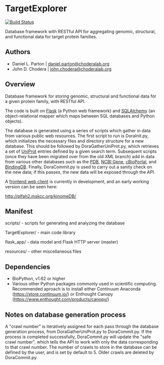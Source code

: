 TargetExplorer
==============

[![Build Status](https://travis-ci.org/choderalab/targetexplorer.svg)](https://travis-ci.org/choderalab/targetexplorer)

Database framework with RESTful API for aggregating genomic, structural, and functional data for target protein families.

Authors
-------

* Daniel L. Parton | daniel.parton@choderalab.org
* John D. Chodera | john.chodera@choderalab.org

Overview
--------

Database framework for storing genomic, structural and functional data for a
given protein family, with RESTful API.

The code is built on [Flask](http://flask.pocoo.org/) (a Python web framework)
and [SQLAlchemy](http://www.sqlalchemy.org/) (an object-relational mapper which
maps between SQL databases and Python objects).

The database is generated using a series of scripts which gather in data from
various public web resources. The first script to run is DoraInit.py, which
initializes the necessary files and directory structure for a new database.
This should be followed by DoraGatherUniProt.py, which retrieves a set of
[UniProt](http://www.uniprot.org/) entries defined by a given search term.
Subsequent scripts (once they have been migrated over from the old _XML_
branch) add in data from various other databases such as the
[PDB](http://www.rcsb.org), [NCBI Gene](http://www.ncbi.nlm.nih.gov/gene),
[cBioPortal](http://www.cbioportal.org), and
[BindingDB](http://www.bindingdb.org/bind/index.jsp). Finally, DoraCommit.py is
used to carry out a sanity check on the new data; if this passes, the new data
will be exposed through the API.

A [frontend web client](https://github.com/choderalab/kinomeDB-webclient) is
currently in development, and an early working version can be seen here:

http://plfah2.mskcc.org/kinomeDB/

Manifest
--------

scripts/ - scripts for generating and analyzing the database

TargetExplorer/ - main code library

flask\_app/ - data model and Flask HTTP server (master)

resources/ - other miscellaneous files

Dependencies
------------

* BioPython, v1.62 or higher
* Various other Python packages commonly used in scientific computing. Recommended aproach is to install either Continuum Anaconda (https://store.continuum.io/) or Enthought Canopy (https://www.enthought.com/products/canopy/)

Notes on database generation process
------------------------------------

A "crawl number" is iteratively assigned for each pass through the database
generation process, from DoraGatherUniProt.py to DoraCommit.py. If the process
is completed successfully, DoraCommit.py will update the "safe crawl number",
which tells the API to work with only the data corresponding to that crawl
number. The number of crawls to store in the database can be defined by the
user, and is set by default to 5. Older crawls are deleted by DoraCommit.py.
